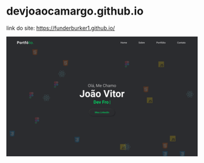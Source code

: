 # devjoaocamargo.github.io


link do site: https://funderburker1.github.io/

![Employee data](./portfolioImg.png)
